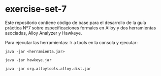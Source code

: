 # exercise-set-7
Este repositorio contiene código de base para el desarrollo de la guía práctica Nº7 sobre especificaciones formales en Alloy y dos herramientas asociadas, Alloy Analyzer y Hawkeye.

Para ejecutar las herramientas: 
Ir a tools en la consola y ejecutar:

``java -jar <herramienta.jar>``

`` java -jar hawkeye.jar ``

`` java -jar org.alloytools.alloy.dist.jar ``
